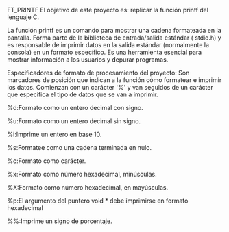 FT_PRINTF
El objetivo de este proyecto es: replicar la función printf del lenguaje C.

La función printf es un comando para mostrar una cadena formateada en la pantalla.
Forma parte de la biblioteca de entrada/salida estándar ( stdio.h) y es responsable de imprimir datos en la salida estándar (normalmente la consola) en un formato específico.
Es una herramienta esencial para mostrar información a los usuarios y depurar programas.

Especificadores de formato de procesamiento del proyecto:
Son marcadores de posición que indican a la función cómo formatear e imprimir los datos. 
Comienzan con un carácter '%' y van seguidos de un carácter que especifica el tipo de datos que se van a imprimir.

%d:Formato como un entero decimal con signo.

%u:Formato como un entero decimal sin signo.

%i:Imprime un entero en base 10.

%s:Formatee como una cadena terminada en nulo.

%c:Formato como carácter.

%x:Formato como número hexadecimal, minúsculas.

%X:Formato como número hexadecimal, en mayúsculas.

%p:El argumento del puntero void * debe imprimirse en formato hexadecimal

%%:Imprime un signo de porcentaje.
